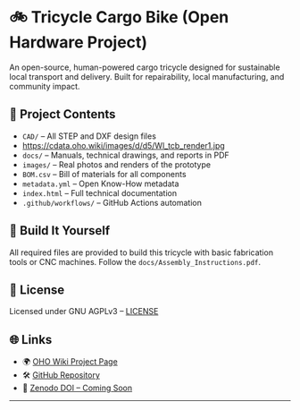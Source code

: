 # 🚲 Tricycle Cargo Bike (Open Hardware Project)

An open-source, human-powered cargo tricycle designed for sustainable local transport and delivery. Built for repairability, local manufacturing, and community impact.

## 📂 Project Contents

- `CAD/` – All STEP and DXF design files
-  https://cdata.oho.wiki/images/d/d5/Wl_tcb_render1.jpg
- `docs/` – Manuals, technical drawings, and reports in PDF
- `images/` – Real photos and renders of the prototype
- `BOM.csv` – Bill of materials for all components
- `metadata.yml` – Open Know-How metadata
- `index.html` – Full technical documentation
- `.github/workflows/` – GitHub Actions automation

## 🔧 Build It Yourself

All required files are provided to build this tricycle with basic fabrication tools or CNC machines. Follow the `docs/Assembly_Instructions.pdf`.

## 📜 License

Licensed under GNU AGPLv3 – [LICENSE](LICENSE)

## 🌐 Links

- 🌍 [OHO Wiki Project Page](https://en.oho.wiki/index.php?title=Tricycle_Cargo_Bike_Original)
- 🛠️ [GitHub Repository](https://github.com/boucettaabdelkhalek2/OHO-Tricycle-Cargo-Bike)
- 📄 [Zenodo DOI – Coming Soon](https://zenodo.org/)

---
